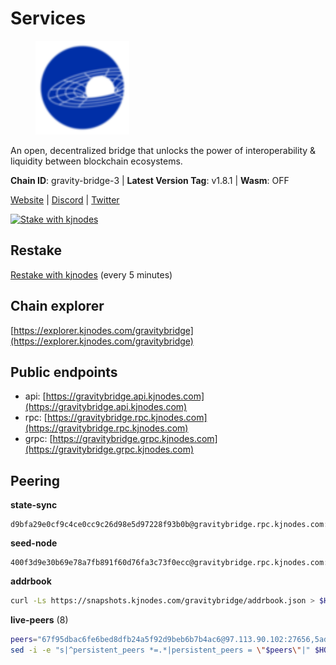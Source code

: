 # Services

<figure><img src="https://raw.githubusercontent.com/kj89/cosmos-images/main/logos/gravitybridge.png" width="150" alt=""><figcaption></figcaption></figure>

An open, decentralized bridge that unlocks the power of  interoperability & liquidity between blockchain ecosystems.

**Chain ID**: gravity-bridge-3 | **Latest Version Tag**: v1.8.1 | **Wasm**: OFF

[Website](https://www.gravitybridge.net) | [Discord](https://discord.gg/ARV8dTSjAk) | [Twitter](https://twitter.com/gravity_bridge)

[![Stake with kjnodes](https://i.ibb.co/cr44Q8j/button-stake-with-kjnodes.png)](https://restake.app/gravitybridge/gravityvaloper1nw3uavthnjwsgrrjzav2wdg9m0pw7k4fc7hvlz)

## Restake

[Restake with kjnodes](https://restake.app/gravitybridge/gravityvaloper1nw3uavthnjwsgrrjzav2wdg9m0pw7k4fc7hvlz) (every 5 minutes)
## Chain explorer
[https://explorer.kjnodes.com/gravitybridge](https://explorer.kjnodes.com/gravitybridge)

## Public endpoints

* api: [https://gravitybridge.api.kjnodes.com](https://gravitybridge.api.kjnodes.com)
* rpc: [https://gravitybridge.rpc.kjnodes.com](https://gravitybridge.rpc.kjnodes.com)
* grpc: [https://gravitybridge.grpc.kjnodes.com](https://gravitybridge.grpc.kjnodes.com)

## Peering

**state-sync**

```text
d9bfa29e0cf9c4ce0cc9c26d98e5d97228f93b0b@gravitybridge.rpc.kjnodes.com:26656
```

**seed-node**

```text
400f3d9e30b69e78a7fb891f60d76fa3c73f0ecc@gravitybridge.rpc.kjnodes.com:26659
```

**addrbook**
```bash
curl -Ls https://snapshots.kjnodes.com/gravitybridge/addrbook.json > $HOME/.gravity/config/addrbook.json
```

**live-peers** (8)
```bash
peers="67f95dbac6fe6bed8dfb24a5f92d9beb6b7b4ac6@97.113.90.102:27656,5ad3fe86b1214e1f5c897d23a2863fb46bdfc1f7@185.16.38.165:14256,d9bfa29e0cf9c4ce0cc9c26d98e5d97228f93b0b@65.109.88.38:26656,94a09a149acbaf7435d8d4082fd6100598e1fee0@157.90.5.119:26656,74efecf52ba78626d4ba796fb6073fa9cb26b19e@65.108.11.250:26656,84fb0a9180b2b67b4901330a13f1dee4226ce3ac@65.108.9.169:26656,e38de921f46e22de0be8e4eba0b0338cbd065fc9@51.81.159.162:26656,b7a74520da474918a4a60a5ee542ddb40322d5dd@167.235.108.189:27010"
sed -i -e "s|^persistent_peers *=.*|persistent_peers = \"$peers\"|" $HOME/.gravity/config/config.toml
```

